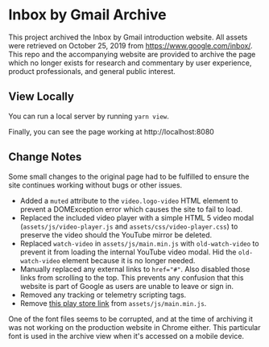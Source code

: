 # Inbox by Gmail Archive

This project archived the Inbox by Gmail introduction website. All assets were retrieved on October 25, 2019 from https://www.google.com/inbox/. This repo and the accompanying website are provided to archive the page which no longer exists for research and commentary by user experience, product professionals, and general public interest.

## View Locally

You can run a local server by running `yarn view`.

Finally, you can see the page working at http://localhost:8080

## Change Notes

Some small changes to the original page had to be fulfilled to ensure the site continues working without bugs or other issues.

- Added a `muted` attribute to the `video.logo-video` HTML element to prevent a DOMException error which causes the site to fail to load.
- Replaced the included video player with a simple HTML 5 video modal (`assets/js/video-player.js` and `assets/css/video-player.css`) to preserve the video should the YouTube mirror be deleted.
- Replaced `watch-video` in `assets/js/main.min.js` with `old-watch-video` to prevent it from loading the internal YouTube video modal. Hid the `old-watch-video` element because it is no longer needed.
- Manually replaced any external links to  `href="#"`. Also disabled those links from scrolling to the top. This prevents any confusion that this website is part of Google as users are unable to leave or sign in.
- Removed any tracking or telemetry scripting tags.
- Remove [this play store link](https://play.google.com/store/apps/details?id=com.google.android.apps.inbox) from `assets/js/main.min.js`.

One of the font files seems to be corrupted, and at the time of archiving it was not working on the production website in Chrome either. This particular font is used in the archive view when it's accessed on a mobile device.
